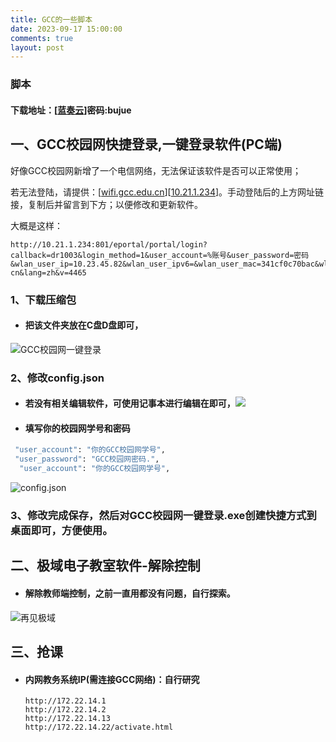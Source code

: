 ```yaml
---
title: GCC的一些脚本
date: 2023-09-17 15:00:00
comments: true
layout: post
---
```

### **脚本**

#### **下载地址**：[[蓝奏云](https://wwqw.lanzouj.com/b04q6018b)]密码:**bujue**

## 一、GCC校园网快捷登录,一键登录软件(PC端)

好像GCC校园网新增了一个电信网络，无法保证该软件是否可以正常使用；

若无法登陆，请提供：[[wifi.gcc.edu.cn](http://wifi.gcc.edu.cn)][[10.21.1.234](http://10.21.1.234/)]。手动登陆后的上方网址链接，复制后并留言到下方；以便修改和更新软件。

大概是这样：

``` url
http://10.21.1.234:801/eportal/portal/login?callback=dr1003&login_method=1&user_account=%账号&user_password=密码&wlan_user_ip=10.23.45.82&wlan_user_ipv6=&wlan_user_mac=341cf0c70bac&wlan_ac_ip=10.21.255.254&wlan_ac_name=ME60&jsVersion=4.1.3&terminal_type=2&lang=zh-cn&lang=zh&v=4465
```



### 1、下载压缩包

- #### 把该文件夹放在C盘D盘即可，

![GCC校园网一键登录]( https://image.bujue.eu.org/file/ec8aff9e47a19dd1661e0.png)

### 2、修改config.json

- #### 若没有相关编辑软件，可使用记事本进行编辑在即可，![](https://image.bujue.eu.org/file/ec0dcef0b175f911ed8d7.png)

- #### 填写你的校园网学号和密码

``` bash
 "user_account": "你的GCC校园网学号",
 "user_password": "GCC校园网密码.",
  "user_account": "你的GCC校园网学号",
```

![config.json](https://image.bujue.eu.org/file/f82485a5153549366a116.png)

### 3、修改完成保存，然后对GCC校园网一键登录.exe创建快捷方式到桌面即可，方便使用。



## 二、极域电子教室软件-解除控制

- #### 解除教师端控制，之前一直用都没有问题，自行探索。

![再见极域](https://image.bujue.eu.org/file/db73ba9bebc3cdd47bf38.png)

## 三、抢课

- #### 内网教务系统IP(需连接GCC网络)：自行研究

  ```内网IP
  http://172.22.14.1
  http://172.22.14.2 
  http://172.22.14.13 
  http://172.22.14.22/activate.html 
  ```

  

